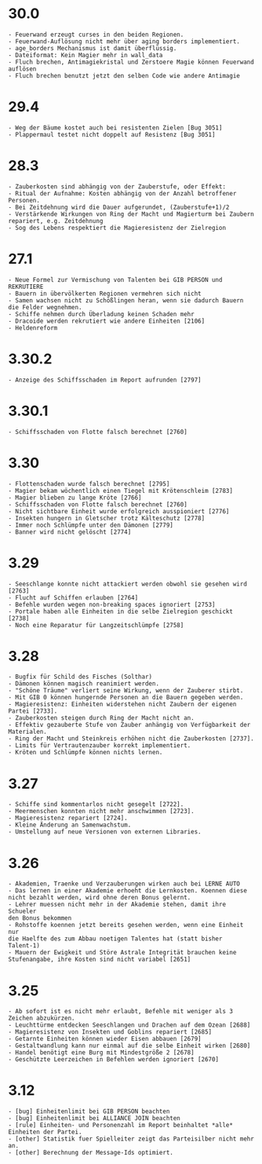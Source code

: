 # 30.0

	- Feuerwand erzeugt curses in den beiden Regionen.
	- Feuerwand-Auflösung nicht mehr über aging borders implementiert.
	- age_borders Mechanismus ist damit überflüssig.
	- Dateiformat: Kein Magier mehr in wall_data
	- Fluch brechen, Antimagiekristal und Zerstoere Magie können Feuerwand auflösen
	- Fluch brechen benutzt jetzt den selben Code wie andere Antimagie

# 29.4

	- Weg der Bäume kostet auch bei resistenten Zielen [Bug 3051]
	- Plappermaul testet nicht doppelt auf Resistenz [Bug 3051]

# 28.3

	- Zauberkosten sind abhängig von der Zauberstufe, oder Effekt:
	- Ritual der Aufnahme: Kosten abhängig von der Anzahl betroffener Personen.
	- Bei Zeitdehnung wird die Dauer aufgerundet, (Zauberstufe+1)/2
	- Verstärkende Wirkungen von Ring der Macht und Magierturm bei Zaubern repariert, e.g. Zeitdehnung
	- Sog des Lebens respektiert die Magieresistenz der Zielregion

# 27.1

	- Neue Formel zur Vermischung von Talenten bei GIB PERSON und REKRUTIERE
	- Bauern in übervölkerten Regionen vermehren sich nicht
	- Samen wachsen nicht zu Schößlingen heran, wenn sie dadurch Bauern die Felder wegnehmen.
	- Schiffe nehmen durch Überladung keinen Schaden mehr
	- Dracoide werden rekrutiert wie andere Einheiten [2106]
	- Heldenreform

# 3.30.2

	- Anzeige des Schiffsschaden im Report aufrunden [2797]

# 3.30.1

	- Schiffsschaden von Flotte falsch berechnet [2760]

# 3.30

	- Flottenschaden wurde falsch berechnet [2795]
	- Magier bekam wöchentlich einen Tiegel mit Krötenschleim [2783]
	- Magier blieben zu lange Kröte [2766]
	- Schiffsschaden von Flotte falsch berechnet [2760]
	- Nicht sichtbare Einheit wurde erfolgreich ausspioniert [2776]
	- Insekten hungern in Gletscher trotz Kälteschutz [2778]
	- Immer noch Schlümpfe unter den Dämonen [2779]
	- Banner wird nicht gelöscht [2774]

# 3.29

	- Seeschlange konnte nicht attackiert werden obwohl sie gesehen wird [2763]
	- Flucht auf Schiffen erlauben [2764]
	- Befehle wurden wegen non-breaking spaces ignoriert [2753]
	- Portale haben alle Einheiten in die selbe Zielregion geschickt [2738]
	- Noch eine Reparatur für Langzeitschlümpfe [2758]
 
# 3.28

	- Bugfix für Schild des Fisches (Solthar)
	- Dämonen können magisch reanimiert werden.
	- "Schöne Träume" verliert seine Wirkung, wenn der Zauberer stirbt.
	- Mit GIB 0 können hungernde Personen an die Bauern gegeben werden.
	- Magieresistenz: Einheiten widerstehen nicht Zaubern der eigenen Partei [2733].
	- Zauberkosten steigen durch Ring der Macht nicht an.
	- Effektiv gezauberte Stufe von Zauber anhängig von Verfügbarkeit der Materialen.
	- Ring der Macht und Steinkreis erhöhen nicht die Zauberkosten [2737].
	- Limits für Vertrautenzauber korrekt implementiert.
	- Kröten und Schlümpfe können nichts lernen.

# 3.27

	- Schiffe sind kommentarlos nicht gesegelt [2722].
	- Meermenschen konnten nicht mehr anschwimmen [2723].
	- Magieresistenz repariert [2724].
	- Kleine Änderung an Samenwachstum.
	- Umstellung auf neue Versionen von externen Libraries.

# 3.26

	- Akademien, Traenke und Verzauberungen wirken auch bei LERNE AUTO
	- Das lernen in einer Akademie erhoeht die Lernkosten. Koennen diese
	nicht bezahlt werden, wird ohne deren Bonus gelernt.
	- Lehrer muessen nicht mehr in der Akademie stehen, damit ihre Schueler
	den Bonus bekommen
	- Rohstoffe koennen jetzt bereits gesehen werden, wenn eine Einheit nur
	die Haelfte des zum Abbau noetigen Talentes hat (statt bisher
	Talent-1)
	- Mauern der Ewigkeit und Störe Astrale Integrität brauchen keine
	Stufenangabe, ihre Kosten sind nicht variabel [2651]

# 3.25

	- Ab sofort ist es nicht mehr erlaubt, Befehle mit weniger als 3 
	Zeichen abzukürzen.
	- Leuchttürme entdecken Seeschlangen und Drachen auf dem Ozean [2688]
	- Magieresistenz von Insekten und Goblins repariert [2685]
	- Getarnte Einheiten können wieder Eisen abbauen [2679]
	- Gestaltwandlung kann nur einmal auf die selbe Einheit wirken [2680] 
	- Handel benötigt eine Burg mit Mindestgröße 2 [2678]
	- Geschützte Leerzeichen in Befehlen werden ignoriert [2670]

# 3.12

	- [bug] Einheitenlimit bei GIB PERSON beachten
	- [bug] Einheitenlimit bei ALLIANCE JOIN beachten
	- [rule] Einheiten- und Personenzahl im Report beinhaltet *alle* Einheiten der Partei.
	- [other] Statistik fuer Spielleiter zeigt das Parteisilber nicht mehr an.
	- [other] Berechnung der Message-Ids optimiert.



